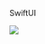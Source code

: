SwiftUI


![](https://github.com/oceaniswater/Discord/blob/906d42980d934e6fe333e7783fd6451ae80872ba/Media/Simulator%20Screen%20Recording%20-%20iPhone%2015%20Pro%20-%202024-01-02%20at%2012.06.14.gif)

